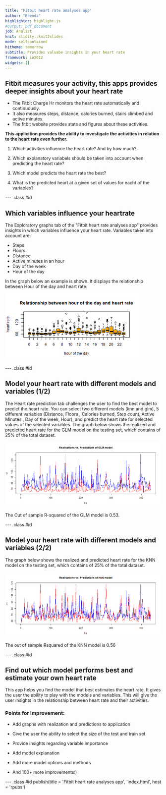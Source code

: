 ```yaml
---
title: "Fitbit heart rate analyses app"
author: "Brenda"
highlighter: highlight.js
#output: pdf_document
job: Analist
knit: slidify::knit2slides
mode: selfcontained
hitheme: tomorrow
subtitle: Provides valuabe insights in your heart rate
framework: io2012
widgets: []
---
```



## Fitbit measures your activity, this apps provides deeper insights about your heart rate

* The Fitbit Charge Hr monitors the heart rate automatically and continuously. 
* It also measures steps, distance, calories burned, stairs climbed and active minutes. 
* The fitbit website provides stats and figures about these activities. 

<strong>
This applicition provides the ability to investigate the activities in relation to the heart rate even further.
</strong>

1. Which activities influence the heart rate? And by how much?

2. Which explanatory variabels should be taken into account when predicting the heart rate?

3. Which model predicts the heart rate the best? 

4. What is the predicted heart at a given set of values for eacht of the variables?

--- .class #id 

## Which variables influence your heartrate 





The Exploratory graphs tab of the  "Fitbit heart rate analyses app" provides insights in which variables influence your heart rate. Variables taken into account are:
* Steps
* Floors
* Distance
* Active minutes in an hour
* Day of the week
* Hour of the day

In the graph below an example is shown. It displays the relationship between Hour of the day and heart rate.

![plot of chunk plot](assets/fig/plot-1.png)

--- .class #id 

## Model your heart rate with different models and variables (1/2)

The Heart rate prediction tab challenges the user to find the best model to predict the heart rate. You can select two different models (knn and glm), 5 different variables (Distance, Floors , Calories burned, Step count, Active Minutes , Day of the week, Hour), and predict the heart rate for selected values of the selected variables.
The graph below shows the realized and predicted heart rate for the GLM model on the testing set, which contains of 25% of the total dataset. 



![plot of chunk plot1](assets/fig/plot1-1.png)

The Out of sample R-squared of the GLM model is 0.53.

--- .class #id 

## Model your heart rate with different models and variables (2/2)

The graph below shows the realized and predicted heart rate for the KNN model on the testing set, which contains of 25% of the total dataset. 


![plot of chunk plot2](assets/fig/plot2-1.png)

The out of sample Rsquared of the KNN model is 0.56

--- .class #id 

## Find out which model performs best and estimate your own heart rate
 
This app helps you find the model that best estimates the heart rate. 
It gives the user the ability to play with the models and variables. 
This will give the user insights in the relationship between heart rate and their activities.

### Points for improvement:

* Add graphs with realization and predictions to application

* Give the user the ability to select the size of the test and train set

* Provide insights regarding variable importance

* Add model explanation

* Add more model options and methods

* And 100+ more improvements:)

--- .class #id 
    publish(title = 'Fitbit heart rate analyses app', 'index.html', host = 'rpubs')




